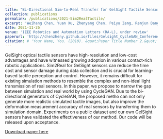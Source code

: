 ```yaml
---
title: "Bi-Directional Sim-to-Real Transfer for GelSight Tactile Sensors with CycleGAN"
collection: publications
permalink: /publications/2021-Sim2RealTactile/
excerpt: 'Weihang Chen, Yuan Xu, Zhenyang Chen, Peiyu Zeng, Renjun Dang, Rui Chen and Jing Xu'
date: 2021-11-26
venue: 'IEEE Robotics and Automation Letters (RA-L), under review'
paperurl: 'http://chenzheny.github.io/files/Gelsight_CycleGAN_Conference.pdf'
citation: # 'Your Name, You. (2010). &quot;Paper Title Number 2.&quot; <i>Journal 1</i>. 1(2).'
---
```


GelSight optical tactile sensors have high-resolution and low-cost advantages and have witnessed growing adoption in various contact-rich robotic applications. Sim2Real for GelSight sensors can reduce the time cost and sensor damage during data collection and is crucial for learning-based tactile perception and control. However, it remains difficult for existing simulation methods to resemble the complex and non-ideal light transmission
of real sensors. In this paper, we propose to narrow the gap between simulation and real world by using CycleGAN. Due to the bi-directional generators of CycleGAN, the proposed metho can not only generate more realistic simulated tactile images, but also improve the deformation measurement accuracy of real sensors by transferring them to simulation domain. Experiments on a public dataset and our own GelSight sensors have validated the effectiveness of our method. Our code will be released upon acceptance.

[Download paper here](http://chenzheny.github.io/files/Gelsight_CycleGAN_Conference.pdf)
